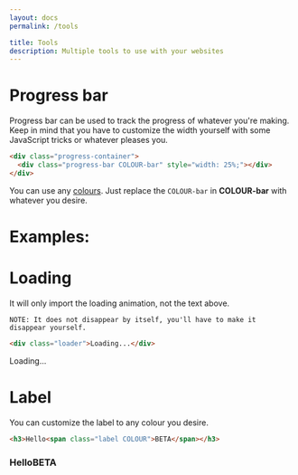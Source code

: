 ```yaml
---
layout: docs
permalink: /tools

title: Tools
description: Multiple tools to use with your websites
---
```

# Progress bar
Progress bar can be used to track the progress of whatever you're making.
Keep in mind that you have to customize the width yourself with some JavaScript tricks or whatever pleases you.
```html
<div class="progress-container">
  <div class="progress-bar COLOUR-bar" style="width: 25%;"></div>
</div>
```

You can use any [colours](/colours). Just replace the `COLOUR-bar` in **COLOUR-bar** with whatever you desire.

# Examples:
<style>.progress-container { margin-bottom: .75em; }</style>

<div class="progress-container">
  <div class="progress-bar sun-flower-bar" style="width: 0%;"></div>
</div>

<div class="progress-container">
  <div class="progress-bar sun-flower-bar" style="width: 25%;"></div>
</div>

<div class="progress-container">
  <div class="progress-bar sun-flower-bar" style="width: 50%;"></div>
</div>

<div class="progress-container">
  <div class="progress-bar sun-flower-bar" style="width: 75%;"></div>
</div>

<div class="progress-container">
  <div class="progress-bar sun-flower-bar" style="width: 100%;"></div>
</div>

# Loading
It will only import the loading animation, not the text above.

`NOTE: It does not disappear by itself, you'll have to make it disappear yourself.`

```html
<div class="loader">Loading...</div>
```

<div class="loader">Loading...</div>

# Label
You can customize the label to any colour you desire.
```html
<h3>Hello<span class="label COLOUR">BETA</span></h3>
```
<h3>Hello<span class="label sun-flower black-text">BETA</span></h3>
